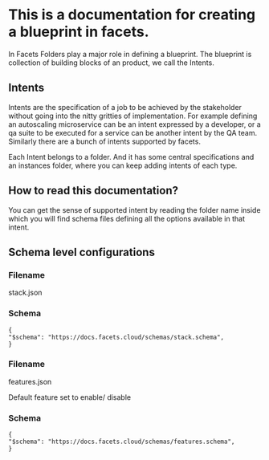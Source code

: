 # This is a documentation for creating a blueprint in facets.

In Facets Folders play a major role in defining a blueprint. The blueprint is collection of building blocks of an product, we call the Intents.

## Intents

Intents are the specification of a job to be achieved by the stakeholder without going into the nitty gritties of implementation. For example defining an autoscaling microservice can be an intent expressed by a developer, or a qa suite to be executed for a service can be another intent by the QA team. Similarly there are a bunch of intents supported by facets. 

Each Intent belongs to a folder. And it has some central specifications and an instances folder, where you can keep adding intents of each type.

## How to read this documentation?

You can get the sense of supported intent by reading the folder name inside which you will find schema files defining all the options available in that intent.

## Schema level configurations
### Filename 
stack.json
### Schema
```
{
"$schema": "https://docs.facets.cloud/schemas/stack.schema",
}
```

### Filename
features.json

Default feature set to enable/ disable
### Schema
```
{
"$schema": "https://docs.facets.cloud/schemas/features.schema",
}
```
